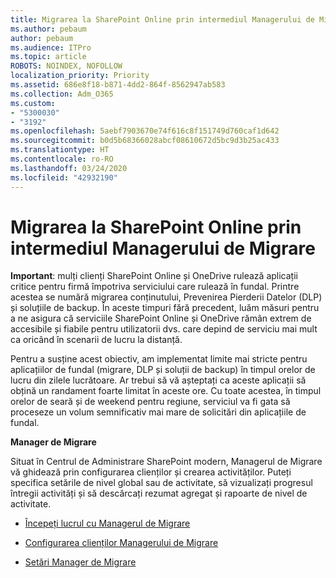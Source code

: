 ```yaml
---
title: Migrarea la SharePoint Online prin intermediul Managerului de Migrare
ms.author: pebaum
author: pebaum
ms.audience: ITPro
ms.topic: article
ROBOTS: NOINDEX, NOFOLLOW
localization_priority: Priority
ms.assetid: 686e8f18-b871-4dd2-864f-8562947ab583
ms.collection: Adm_O365
ms.custom:
- "5300030"
- "3192"
ms.openlocfilehash: 5aebf7903670e74f616c8f151749d760caf1d642
ms.sourcegitcommit: b0d5b68366028abcf08610672d5bc9d3b25ac433
ms.translationtype: HT
ms.contentlocale: ro-RO
ms.lasthandoff: 03/24/2020
ms.locfileid: "42932190"
---
```

# <a name="migrating-to-sharepoint-online-via-migration-manager"></a>Migrarea la SharePoint Online prin intermediul Managerului de Migrare

**Important**: mulți clienți SharePoint Online și OneDrive rulează aplicații critice pentru firmă împotriva serviciului care rulează în fundal. Printre acestea se numără migrarea conținutului, Prevenirea Pierderii Datelor (DLP) și soluțiile de backup. În aceste timpuri fără precedent, luăm măsuri pentru a ne asigura că serviciile SharePoint Online și OneDrive rămân extrem de accesibile și fiabile pentru utilizatorii dvs. care depind de serviciu mai mult ca oricând în scenarii de lucru la distanță.

Pentru a susține acest obiectiv, am implementat limite mai stricte pentru aplicațiilor de fundal (migrare, DLP și soluții de backup) în timpul orelor de lucru din zilele lucrătoare. Ar trebui să vă așteptați ca aceste aplicații să obțină un randament foarte limitat în aceste ore. Cu toate acestea, în timpul orelor de seară și de weekend pentru regiune, serviciul va fi gata să proceseze un volum semnificativ mai mare de solicitări din aplicațiile de fundal.

**Manager de Migrare**

Situat în Centrul de Administrare SharePoint modern, Managerul de Migrare vă ghidează prin configurarea clienților și crearea activităților. Puteți specifica setările de nivel global sau de activitate, să vizualizați progresul întregii activități și să descărcați rezumat agregat și rapoarte de nivel de activitate.

- [Începeți lucrul cu Managerul de Migrare](https://docs.microsoft.com/sharepointmigration/mm-get-started)

- [Configurarea clienților Managerului de Migrare](https://docs.microsoft.com/sharepointmigration/mm-setup-clients)

- [Setări Manager de Migrare](https://docs.microsoft.com/sharepointmigration/mm-settings)
